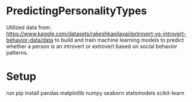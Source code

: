 # PredictingPersonalityTypes
Utilized data from: https://www.kaggle.com/datasets/rakeshkapilavai/extrovert-vs-introvert-behavior-data/data to build and train machine learning models to predict whether a person is an introvert or extrovert based on social behavior patterns.

# Setup

run pip install pandas matplotlib numpy seaborn statsmodels scikit-learn
